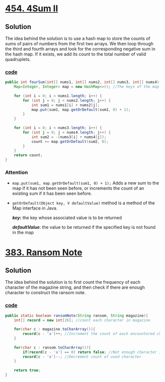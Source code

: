 # [454. 4Sum II](https://leetcode.com/problems/4sum-ii/)

## Solution
The idea behind the solution is to use a hash map to store the counts of
sums of pairs of numbers from the first two arrays. We then loop through
the third and fourth arrays and look for the corresponding negative sum
in the hash map. If it exists, we add its count to the total number of
valid quadruplets.

### [code](../src/main/java/day6_10/Day7T454_4SumII.java)

```java
public int fourSum(int[] nums1, int[] nums2, int[] nums3, int[] nums4){
    Map<Integer, Integer> map = new HashMap<>(); //The keys of the map are sums of pairs and the values are the counts of those sums.int count = 0;
        
    for (int i = 0; i < nums1.length; i++) {
        for (int j = 0; j < nums2.length; j++) {
            int sum1 = nums1[i] + nums2[j];
            map.put(sum1, map.getOrDefault(sum1, 0) + 1);
        }
    }
    
    for (int i = 0; i < nums3.length; i++) {
        for (int j = 0; j < nums4.length; j++) {
            int sum2 = -(nums3[i] + nums4[j]);
            count += map.getOrDefault(sum2, 0);
        }
    }
    return count;
}
```

### Attention

- ```map.put(sum1, map.getOrDefault(sum1, 0) + 1);```  Adds a new sum to the map if it has not been seen before, or increments the count of an existing sum if it has been seen before.



- ```getOrDefault(Object key, V defaultValue)``` method is a method of the Map interface in Java.

    _**key:**_  the key whose associated value is to be returned
    
    **_defaultValue_**: the value to be returned if the specified key is not found in the map

# [383. Ransom Note](https://leetcode.com/problems/ransom-note/)

## Solution

The idea behind the solution is to first count the frequency of each character
of the magazine string, and then check if there are enough character to 
construct the ransom note. 

### [code](../src/main/java/day6_10/Day7T383RansomNote.java)
```java
public static boolean ransomNote(String ransom, String magazine){
    int[] record = new int[26]; //count each character in magazine
    
    for(char c : magazine.toCharArray()){
        record[c - 'a']++; //Increment the count of each encountered character
    }
    
    for(char c : ransom.toCharArray()){
        if(record[c - 'a'] == 0) return false; //Not enough character in magazine
        record[c - 'a']--; //Decrement count of used character
    }
    
    return true;
}
```

